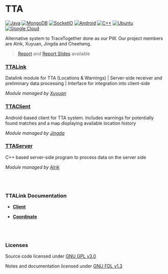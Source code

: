 # TTA
[![Java](https://img.shields.io/badge/Java-E87D25?style=flat-square&logo=java&logoColor=white)](https://www.java.com/en/)
[![MongoDB](https://img.shields.io/badge/MongoDB-3EA145?style=flat-square&logo=mongodb&logoColor=white)](https://www.mongodb.com)
[![SocketIO](https://img.shields.io/badge/SocketIO-87C23C?style=flat-square&logo=socketdotio&logoColor=white)](https://socket.io)
[![Android](https://img.shields.io/badge/Android-3DDC84?style=flat-square&logo=android&logoColor=white)](https://www.apple.com/sg/ios/ios-14)
[![C++](https://img.shields.io/badge/C++-00599C?style=flat-square&logo=cplusplus&logoColor=white)](https://en.wikipedia.org/wiki/C%2B%2B)
[![Ubuntu](https://img.shields.io/badge/Ubuntu-DE4815?style=flat-square&logo=ubuntu&logoColor=white)](https://ubuntu.com)
[![Google Cloud](https://img.shields.io/badge/Google_Cloud-D94830?style=flat-square&logo=googlecloud&logoColor=white)](https://cloud.google.com)

Alternative system to TraceTogether done as our PW. Our project members are Alrik, Xuyuan, Jingda and Cheeheng. 
> [Report](https://github.com/txuyuan/TTADocs/blob/main/Report.pdf) and [Report Slides](https://github.com/txuyuan/TTADocs/blob/main/Report%20Slides.pdf) available


### [TTALink](https://github.com/txuyuan/TTALink)

Datalink module for TTA (Locations &amp; Warnings) | Server-side receiver and preliminary data processing | Interface for integration into client-side 

*Module managed by [Xuyuan](https://github.com/txuyuan)*


### [TTAClient](https://github.com/JDAED/TTAClient)

Android-based client for TTA system. Includes warnings for potentially found matches and a map displaying available location history

*Module managed by [Jingda](https://github.com/JDAED)*


### [TTAServer](https://github.com/AKEevee/TTAServer)

C++ based server-side program to process data on the server side

*Module managed by [Alrik](https://github.com/AKEevee)*



<br></br>
### TTALink Documentation
* **[Client](./Documentation/Client.md)**

* **[Coordinate](./Documentation/Coordinate.md)**



<br></br>
### Licenses
Source code licensed under [GNU GPL v3.0](./LICENSE)

Notes and documentation licensed under [GNU FDL v1.3](./LICENSE-Documents)